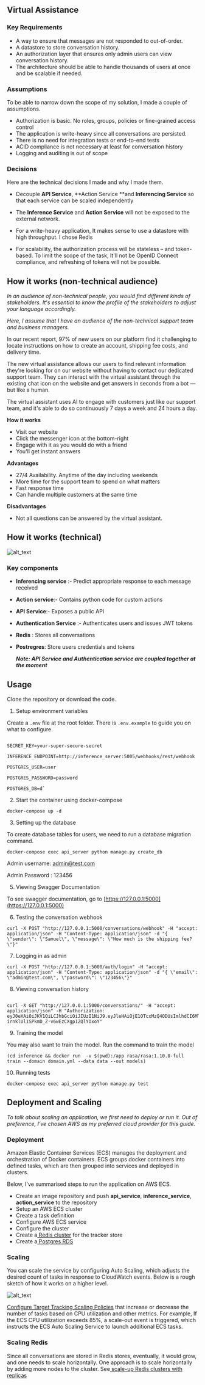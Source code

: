 


## Virtual Assistance


### Key Requirements

*   A way to ensure that messages are not responded to out-of-order.
*   A datastore to store conversation history.
*   An authorization layer that ensures only admin users can view conversation history.
*   The architecture should be able to handle thousands of users at once and be scalable if needed.


### Assumptions

To be able to narrow down the scope of my solution, I made a couple of assumptions.

*   Authorization is basic. No roles, groups, policies or fine-grained access control
*   The application is write-heavy since all conversations are persisted.
*   There is no need for integration tests or end-to-end tests
*   ACID compliance is not necessary at least for conversation history
*   Logging and auditing is out of scope


### Decisions

Here are the technical decisions I made and why I made them.

* Decouple **API Service**, **Action Service **and **Inferencing Service** so that each service can be scaled independently

* The **Inference Service** and **Action Service** will not be exposed to the external network.

* For a write-heavy application, It makes sense to use a datastore with high throughput. I chose Redis

* For scalability, the authorization process will be stateless – and token-based. To limit the scope of the task, It'll not be OpenID Connect compliance, and refreshing of tokens will not be possible.




## How it works (non-technical audience)

_In an audience of non-technical people, you would find different kinds of stakeholders. It's essential to know the profile of the stakeholders to adjust your language accordingly._

_Here, I assume that I have an audience of the non-technical support team and business managers._



In our recent report, 97% of new users on our platform find it challenging to locate instructions on how to create an account, shipping fee costs, and delivery time.

The new virtual assistance allows our users to find relevant information they're looking for on our website without having to contact our dedicated support team. They can interact with the virtual assistant through the existing chat icon on the website and get answers in seconds from a bot — but like a human.

The virtual assistant uses AI to engage with customers just like our support team, and it's able to do so continuously 7 days a week and 24 hours a day.

**How it works**

*   Visit our website
*   Click the messenger icon at the bottom-right
*   Engage with it as you would do with a friend
*   You'll get instant answers

**Advantages**

*   27/4 Availability. Anytime of the day including weekends
*   More time for the support team to spend on what matters
*   Fast response time
*   Can handle multiple customers at the same time

**Disadvantages**

*   Not all questions can be answered by the virtual assistant.




## How it works (technical)



![alt_text](docs/image1.png "image_tooltip")



### Key components

* **Inferencing service** :- Predict appropriate response to each message received

* **Action service**:- Contains python code for custom actions

* **API Service**:- Exposes a public API

*   **Authentication Service** :- Authenticates users and issues JWT tokens

*   **Redis** : Stores all conversations

*   **Postregres**:  Store users credentials and tokens

    **_Note: API Service and Authentication service are coupled together at the moment_**




## Usage

Clone the repository or download the code.

1. Setup environment variables

Create a `.env` file at the root folder. There is `.env.example` to guide you on what to configure.

```

SECRET_KEY=your-super-secure-secret

INFERENCE_ENDPOINT=http://inference_server:5005/webhooks/rest/webhook

POSTGRES_USER=user

POSTGRES_PASSWORD=password

POSTGRES_DB=d`
```



2. Start the container using docker-compose

```
docker-compose up -d
```



3. Setting up the database

To create database tables for users, we need to run a database migration command.

```
docker-compose exec api_server python manage.py create_db

```


Admin username: [admin@test.com](mailto:admin@test.com)

Admin Password : 123456



5. Viewing Swagger Documentation

To see swagger documentation, go to [https://127.0.0.1:5000](https://127.0.0.1:5000)



6. Testing the conversation webhook

 ```
 curl -X POST "http://127.0.0.1:5000/conversations/webhook" -H "accept: application/json" -H "Content-Type: application/json" -d "{ \"sender\": \"Samuel\", \"message\": \"How much is the shipping fee?\"}"

 ```



7. Logging in as admin

 ```
 curl -X POST "http://127.0.0.1:5000/auth/login" -H "accept: application/json" -H "Content-Type: application/json" -d "{ \"email\": \"admin@test.com\", \"password\": \"123456\"}"

 ```

8. Viewing conversation history

```

curl -X GET "http://127.0.0.1:5000/conversations/" -H "accept: application/json" -H "Authorization: eyJ0eXAiOiJKV1QiLCJhbGciOiJIUzI1NiJ9.eyJleHAiOjE1OTcxMzQ4ODUsImlhdCI6MTU5NzA0ODQ4MCwic3ViIjoxLCJzY29wZSI6dHJ1ZX0.TxxKQ5dP-irnklUl1SPkmD_Z-v6wEzCXgp12QlYOxoY"

```


9. Training the model

You may also want to train the model. Run the command to train the model

```
(cd inference && docker run  -v $(pwd):/app rasa/rasa:1.10.8-full train --domain domain.yml --data data --out models)
```



10. Running tests

```
docker-compose exec api_server python manage.py test
```



## Deployment and Scaling

_To talk about scaling an application, we first need to deploy or run it. Out of preference, I've chosen AWS as my preferred cloud provider for this guide._

### Deployment

Amazon Elastic Container Services (ECS) manages the deployment and orchestration of Docker containers. ECS groups docker containers into defined tasks, which are then grouped into services and deployed in clusters.

Below, I've summarised steps to run the application on AWS ECS.

*   Create an image repository and push **api_service**, **inference_service**, **action_service** to the repository
*   Setup an AWS ECS cluster
*   Create a task definition
*   Configure AWS ECS service
*   Configure the cluster
*   Create a[ Redis cluster](https://aws.amazon.com/getting-started/hands-on/setting-up-a-redis-cluster-with-amazon-elasticache/) for the tracker store
*   Create a[ Postgres RDS](https://aws.amazon.com/rds/postgresql/)


### Scaling

You can scale the service by configuring Auto Scaling, which adjusts the desired count of tasks in response to CloudWatch events. Below is a rough sketch of how it works on a higher level.



![alt_text](docs/image2.png "image_tooltip")


[Configure Target Tracking Scaling Policies](https://docs.aws.amazon.com/AmazonECS/latest/developerguide/service-autoscaling-targettracking.html) that increase or decrease the number of tasks based on CPU utilization and other metrics. For example, If the ECS CPU utilization exceeds 85%, a scale-out event is triggered, which instructs the ECS Auto Scaling Service to launch additional ECS tasks.


### Scaling Redis

Since all conversations are stored in Redis stores, eventually, it would grow, and one needs to scale horizontally. One approach is to scale horizontally by adding more nodes to the cluster. See[ scale-up Redis clusters with replicas](https://docs.aws.amazon.com/AmazonElastiCache/latest/red-ug/Scaling.RedisReplGrps.ScaleUp.html)
